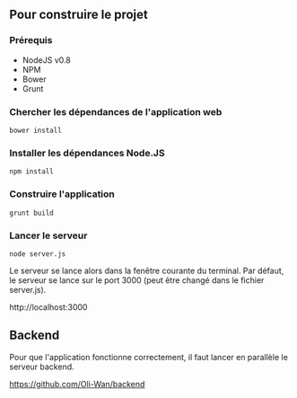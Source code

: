 ## Pour construire le projet

### Prérequis

- NodeJS v0.8
- NPM
- Bower
- Grunt

### Chercher les dépendances de l'application web

`bower install`

### Installer les dépendances Node.JS

`npm install`

### Construire l'application

`grunt build`

### Lancer le serveur

`node server.js`

Le serveur se lance alors dans la fenêtre courante du terminal. Par défaut, le serveur se lance sur le port 3000 (peut être changé dans le fichier server.js).

http://localhost:3000


## Backend

Pour que l'application fonctionne correctement, il faut lancer en parallèle le serveur backend.

https://github.com/Oli-Wan/backend